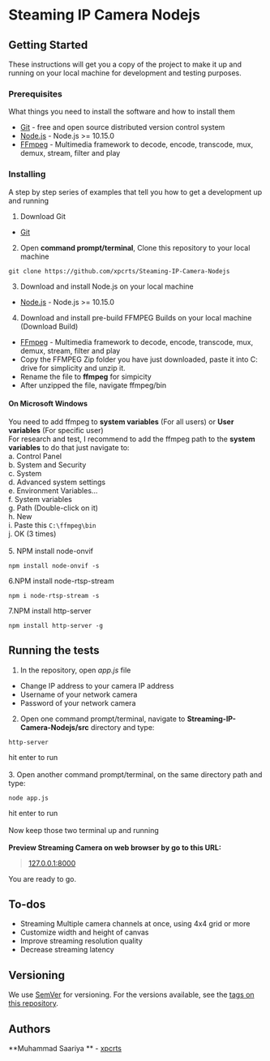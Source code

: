 # Steaming IP Camera Nodejs


## Getting Started

These instructions will get you a copy of the project to make it up and running on your local machine for development and testing purposes.

### Prerequisites

What things you need to install the software and how to install them

* [Git](https://git-scm.com/downloads) - free and open source distributed version control system 
* [Node.js](https://nodejs.org/en/) - Node.js >= 10.15.0
* [FFmpeg](https://ffmpeg.zeranoe.com/builds/) - Multimedia framework to decode, encode, transcode, mux, demux, stream, filter and play

### Installing

A step by step series of examples that tell you how to get a development up and running

1. Download Git
* [Git](https://git-scm.com/downloads)
2. Open <strong>command prompt/terminal</strong>, Clone this repository to your local machine
```
git clone https://github.com/xpcrts/Steaming-IP-Camera-Nodejs
```
3. Download and install Node.js on your local machine
* [Node.js](https://nodejs.org/en/) - Node.js >= 10.15.0
4. Download and install pre-build FFMPEG Builds on your local machine (Download Build)
* [FFmpeg](https://ffmpeg.zeranoe.com/builds/) - Multimedia framework to decode, encode, transcode, mux, demux, stream, filter and play<br />
* Copy the FFMPEG Zip folder you have just downloaded, paste it into C: drive for simplicity and unzip it.
* Rename the file to <strong>ffmpeg</strong> for simpicity
* After unzipped the file, navigate ffmpeg/bin <br/>
#### On Microsoft Windows
You need to add ffmpeg to <strong>system variables</strong> (For all users) or <strong>User variables</strong> (For specific user)<br />
For research and test, I recommend to add the ffmpeg path to the <strong>system variables</strong> to do that just navigate to:<br/>
a. Control Panel<br/>
b. System and Security<br/>
c. System <br/>
d. Advanced system settings<br/>
e. Environment Variables...<br/>
f. System variables<br/>
g. Path (Double-click on it)<br/>
h. New<br/>
i. Paste this
```C:\ffmpeg\bin```<br/>
j. OK (3 times)<br /><br/>
5. NPM install node-onvif
```
npm install node-onvif -s
```
6.NPM install node-rtsp-stream<br/>
```
npm i node-rtsp-stream -s
```
7.NPM install http-server<br/>
```
npm install http-server -g
```

## Running the tests

1. In the repository, open <i>app.js</i> file
* Change IP address to your camera IP address
* Username of your network camera
* Password of your network camera<br/>
2. Open one command prompt/terminal, navigate to <strong>Streaming-IP-Camera-Nodejs/src</strong> directory and type:
```
http-server
```
hit enter to run<br /><br/>
3. Open another command prompt/terminal, on the same directory path and type: 
```
node app.js
```
hit enter to run<br /><br/>
Now keep those two terminal up and running<br/><br/>
<strong>Preview Streaming Camera on web browser by go to this URL:<br/></strong>
> [127.0.0.1:8000](http://127.0.0.1:8080/)<br/>

You are ready to go.

## To-dos

* Streaming Multiple camera channels at once, using 4x4 grid or more
* Customize width and height of canvas
* Improve streaming resolution quality
* Decrease streaming latency 

## Versioning

We use [SemVer](http://semver.org/) for versioning. For the versions available, see the [tags on this repository](https://github.com/xpcrts/Steaming-IP-Camera-Nodejs/tags). 

## Authors

**Muhammad Saariya ** - [xpcrts](https://github.com/xpcrts)


